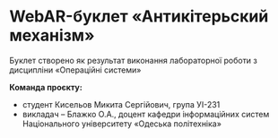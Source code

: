 # WebAR-буклет «Антикітерьский механізм»
Буклет створено як результат виконання лабораторної роботи з дисципліни
«Операційні системи»

**Команда проєкту:**
- студент Кисельов Микита Сергійович, група УІ-231
- викладач – Блажко О.А., доцент кафедри інформаційних систем Національного університету «Одеська політехніка»
